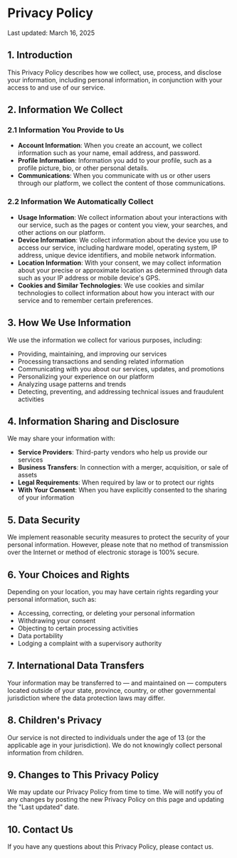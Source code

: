 # Privacy Policy

Last updated: March 16, 2025

## 1. Introduction

This Privacy Policy describes how we collect, use, process, and disclose your information, including personal information, in conjunction with your access to and use of our service.

## 2. Information We Collect

### 2.1 Information You Provide to Us

- **Account Information**: When you create an account, we collect information such as your name, email address, and password.
- **Profile Information**: Information you add to your profile, such as a profile picture, bio, or other personal details.
- **Communications**: When you communicate with us or other users through our platform, we collect the content of those communications.

### 2.2 Information We Automatically Collect

- **Usage Information**: We collect information about your interactions with our service, such as the pages or content you view, your searches, and other actions on our platform.
- **Device Information**: We collect information about the device you use to access our service, including hardware model, operating system, IP address, unique device identifiers, and mobile network information.
- **Location Information**: With your consent, we may collect information about your precise or approximate location as determined through data such as your IP address or mobile device's GPS.
- **Cookies and Similar Technologies**: We use cookies and similar technologies to collect information about how you interact with our service and to remember certain preferences.

## 3. How We Use Information

We use the information we collect for various purposes, including:
- Providing, maintaining, and improving our services
- Processing transactions and sending related information
- Communicating with you about our services, updates, and promotions
- Personalizing your experience on our platform
- Analyzing usage patterns and trends
- Detecting, preventing, and addressing technical issues and fraudulent activities

## 4. Information Sharing and Disclosure

We may share your information with:
- **Service Providers**: Third-party vendors who help us provide our services
- **Business Transfers**: In connection with a merger, acquisition, or sale of assets
- **Legal Requirements**: When required by law or to protect our rights
- **With Your Consent**: When you have explicitly consented to the sharing of your information

## 5. Data Security

We implement reasonable security measures to protect the security of your personal information. However, please note that no method of transmission over the Internet or method of electronic storage is 100% secure.

## 6. Your Choices and Rights

Depending on your location, you may have certain rights regarding your personal information, such as:
- Accessing, correcting, or deleting your personal information
- Withdrawing your consent
- Objecting to certain processing activities
- Data portability
- Lodging a complaint with a supervisory authority

## 7. International Data Transfers

Your information may be transferred to — and maintained on — computers located outside of your state, province, country, or other governmental jurisdiction where the data protection laws may differ.

## 8. Children's Privacy

Our service is not directed to individuals under the age of 13 (or the applicable age in your jurisdiction). We do not knowingly collect personal information from children.

## 9. Changes to This Privacy Policy

We may update our Privacy Policy from time to time. We will notify you of any changes by posting the new Privacy Policy on this page and updating the "Last updated" date.

## 10. Contact Us

If you have any questions about this Privacy Policy, please contact us.